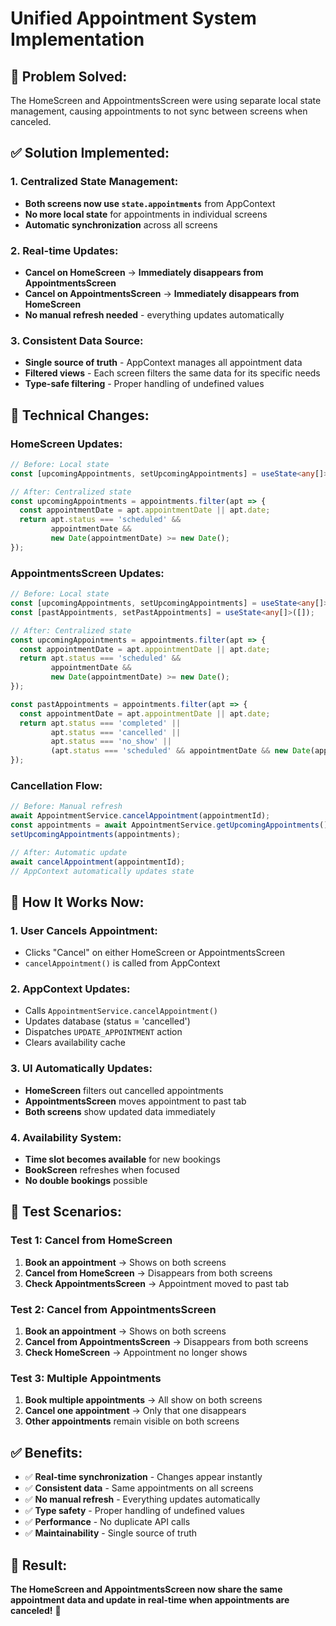 # Unified Appointment System Implementation

## 🎯 **Problem Solved:**

The HomeScreen and AppointmentsScreen were using separate local state management, causing appointments to not sync between screens when canceled.

## ✅ **Solution Implemented:**

### **1. Centralized State Management:**
- **Both screens now use `state.appointments`** from AppContext
- **No more local state** for appointments in individual screens
- **Automatic synchronization** across all screens

### **2. Real-time Updates:**
- **Cancel on HomeScreen** → **Immediately disappears from AppointmentsScreen**
- **Cancel on AppointmentsScreen** → **Immediately disappears from HomeScreen**
- **No manual refresh needed** - everything updates automatically

### **3. Consistent Data Source:**
- **Single source of truth** - AppContext manages all appointment data
- **Filtered views** - Each screen filters the same data for its specific needs
- **Type-safe filtering** - Proper handling of undefined values

## 🔧 **Technical Changes:**

### **HomeScreen Updates:**
```typescript
// Before: Local state
const [upcomingAppointments, setUpcomingAppointments] = useState<any[]>([]);

// After: Centralized state
const upcomingAppointments = appointments.filter(apt => {
  const appointmentDate = apt.appointmentDate || apt.date;
  return apt.status === 'scheduled' && 
         appointmentDate && 
         new Date(appointmentDate) >= new Date();
});
```

### **AppointmentsScreen Updates:**
```typescript
// Before: Local state
const [upcomingAppointments, setUpcomingAppointments] = useState<any[]>([]);
const [pastAppointments, setPastAppointments] = useState<any[]>([]);

// After: Centralized state
const upcomingAppointments = appointments.filter(apt => {
  const appointmentDate = apt.appointmentDate || apt.date;
  return apt.status === 'scheduled' && 
         appointmentDate && 
         new Date(appointmentDate) >= new Date();
});

const pastAppointments = appointments.filter(apt => {
  const appointmentDate = apt.appointmentDate || apt.date;
  return apt.status === 'completed' || 
         apt.status === 'cancelled' || 
         apt.status === 'no_show' ||
         (apt.status === 'scheduled' && appointmentDate && new Date(appointmentDate) < new Date());
});
```

### **Cancellation Flow:**
```typescript
// Before: Manual refresh
await AppointmentService.cancelAppointment(appointmentId);
const appointments = await AppointmentService.getUpcomingAppointments();
setUpcomingAppointments(appointments);

// After: Automatic update
await cancelAppointment(appointmentId);
// AppContext automatically updates state
```

## 🎯 **How It Works Now:**

### **1. User Cancels Appointment:**
- Clicks "Cancel" on either HomeScreen or AppointmentsScreen
- `cancelAppointment()` is called from AppContext

### **2. AppContext Updates:**
- Calls `AppointmentService.cancelAppointment()`
- Updates database (status = 'cancelled')
- Dispatches `UPDATE_APPOINTMENT` action
- Clears availability cache

### **3. UI Automatically Updates:**
- **HomeScreen** filters out cancelled appointments
- **AppointmentsScreen** moves appointment to past tab
- **Both screens** show updated data immediately

### **4. Availability System:**
- **Time slot becomes available** for new bookings
- **BookScreen** refreshes when focused
- **No double bookings** possible

## 🧪 **Test Scenarios:**

### **Test 1: Cancel from HomeScreen**
1. **Book an appointment** → Shows on both screens
2. **Cancel from HomeScreen** → Disappears from both screens
3. **Check AppointmentsScreen** → Appointment moved to past tab

### **Test 2: Cancel from AppointmentsScreen**
1. **Book an appointment** → Shows on both screens
2. **Cancel from AppointmentsScreen** → Disappears from both screens
3. **Check HomeScreen** → Appointment no longer shows

### **Test 3: Multiple Appointments**
1. **Book multiple appointments** → All show on both screens
2. **Cancel one appointment** → Only that one disappears
3. **Other appointments** remain visible on both screens

## ✅ **Benefits:**

- ✅ **Real-time synchronization** - Changes appear instantly
- ✅ **Consistent data** - Same appointments on all screens
- ✅ **No manual refresh** - Everything updates automatically
- ✅ **Type safety** - Proper handling of undefined values
- ✅ **Performance** - No duplicate API calls
- ✅ **Maintainability** - Single source of truth

## 🚀 **Result:**

**The HomeScreen and AppointmentsScreen now share the same appointment data and update in real-time when appointments are canceled!** 🎉
